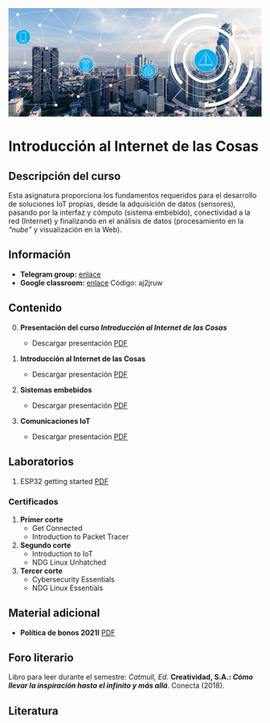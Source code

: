 [![banner](/_assets/pics/iotbanner.jpg)](https://github.com/marcoteran/internetofthings)
# Introducción al Internet de las Cosas

## Descripción del curso

Esta asignatura proporciona los fundamentos requeridos para el desarrollo de soluciones IoT propias, desde la adquisición de datos (sensores), pasando por la interfaz y cómputo (sistema embebido), conectividad a la red (Internet) y finalizando en el análisis de datos (procesamiento en la *“nube”* y visualización en la Web).

## Información
* **Telegram group:** [enlace](https://t.me/+QizdrNBgrr9lOWVh)
* **Google classroom:** [enlace](https://classroom.google.com/c/NDU4NDA1NjA0MjE1?cjc=aj2jruw) Código: aj2jruw

## Contenido

0. **Presentación del curso *Introducción al Internet de las Cosas***
	* Descargar presentación [PDF](https://github.com/marcoteran/internetofthings/raw/master/lectures/00_internetofthings_syllabus.pdf)

1. **Introducción al Internet de las Cosas**
	* Descargar presentación [PDF](https://github.com/marcoteran/internetofthings/raw/master/lectures/01_internetofthings_iotintroduction.pdf)

2. **Sistemas embebidos**
	* Descargar presentación [PDF](https://github.com/marcoteran/internetofthings/raw/master/lectures/02_internetofthings_embeddedsystems.pdf)

3. **Comunicaciones IoT**
	* Descargar presentación [PDF](https://github.com/marcoteran/internetofthings/raw/master/lectures/03_internetofthings_iotcommunications.pdf)


## Laboratorios
1. ESP32 getting started [PDF](https://github.com/marcoteran/internetofthings/raw/master/lectures/01_internetofthings_iotintroduction.pdf)

### Certificados
1. **Primer corte** 
	- Get Connected
	- Introduction to Packet Tracer
2. **Segundo corte**
	- Introduction to IoT
	- NDG Linux Unhatched
3. **Tercer corte**
	- Cybersecurity Essentials
	- NDG Linux Essentials

## Material adicional

* **Política de bonos 2021I** [PDF](https://github.com/marcoteran/internetofthings/raw/master/files/_others/BONOSpolicy_2022I.pdf)


## Foro literario
Libro para leer durante el semestre:
*Catmull, Ed.* **Creatividad, S.A.: *Cómo llevar la inspiración hasta el infinito y más allá***. Conecta (2018).

## Literatura

